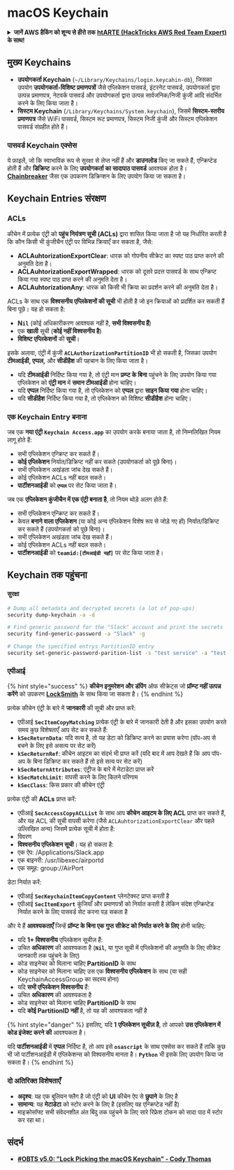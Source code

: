 # macOS Keychain

<details>

<summary><strong>जानें AWS हैकिंग को शून्य से हीरो तक</strong> <a href="https://training.hacktricks.xyz/courses/arte"><strong>htARTE (HackTricks AWS Red Team Expert)</strong></a><strong> के साथ!</strong></summary>

HackTricks का समर्थन करने के अन्य तरीके:

* यदि आप अपनी कंपनी का विज्ञापन **HackTricks** में देखना चाहते हैं या **HackTricks को PDF में डाउनलोड** करना चाहते हैं तो [**सब्सक्रिप्शन प्लान्स**](https://github.com/sponsors/carlospolop) देखें!
* [**आधिकारिक PEASS और HackTricks स्वैग**](https://peass.creator-spring.com) प्राप्त करें
* हमारे विशेष [**NFTs**](https://opensea.io/collection/the-peass-family) कलेक्शन, [**The PEASS Family**](https://opensea.io/collection/the-peass-family) खोजें
* **शामिल हों** 💬 [**डिस्कॉर्ड समूह**](https://discord.gg/hRep4RUj7f) या [**टेलीग्राम समूह**](https://t.me/peass) या हमें **ट्विटर** 🐦 [**@carlospolopm**](https://twitter.com/hacktricks_live)** पर फॉलो** करें।
* **हैकिंग ट्रिक्स साझा करें** [**HackTricks**](https://github.com/carlospolop/hacktricks) और [**HackTricks Cloud**](https://github.com/carlospolop/hacktricks-cloud) github repos को PRs सबमिट करके।

</details>

## मुख्य Keychains

* **उपयोगकर्ता Keychain** (`~/Library/Keychains/login.keycahin-db`), जिसका उपयोग **उपयोगकर्ता-विशिष्ट प्रमाणपत्रों** जैसे एप्लिकेशन पासवर्ड, इंटरनेट पासवर्ड, उपयोगकर्ता द्वारा उत्पन्न प्रमाणपत्र, नेटवर्क पासवर्ड और उपयोगकर्ता द्वारा उत्पन्न सार्वजनिक/निजी कुंजी आदि संदर्भित करने के लिए किया जाता है।
* **सिस्टम Keychain** (`/Library/Keychains/System.keychain`), जिसमें **सिस्टम-स्तरीय प्रमाणपत्र** जैसे WiFi पासवर्ड, सिस्टम रूट प्रमाणपत्र, सिस्टम निजी कुंजी और सिस्टम एप्लिकेशन पासवर्ड संग्रहीत होते हैं।

### पासवर्ड Keychain एक्सेस

ये फ़ाइलें, जो कि स्वाभाविक रूप से सुरक्षा से लेप्त नहीं हैं और **डाउनलोड** किए जा सकते हैं, एन्क्रिप्टेड होती हैं और **डिक्रिप्ट** करने के लिए **उपयोगकर्ता का सादापाठ पासवर्ड** आवश्यक होता है। [**Chainbreaker**](https://github.com/n0fate/chainbreaker) जैसा एक उपकरण डिक्रिप्शन के लिए उपयोग किया जा सकता है।

## Keychain Entries संरक्षण

### ACLs

कीचेन में प्रत्येक एंट्री को **पहुंच नियंत्रण सूची (ACLs)** द्वारा शासित किया जाता है जो यह निर्धारित करती है कि कौन किसी भी कुंजीचैन एंट्री पर विभिन्न क्रियाएँ कर सकता है, जैसे:

* **ACLAuhtorizationExportClear**: धारक को गोपनीय सीक्रेट का स्पष्ट पाठ प्राप्त करने की अनुमति देता है।
* **ACLAuhtorizationExportWrapped**: धारक को दूसरे प्रदत्त पासवर्ड के साथ एन्क्रिप्ट किया गया स्पष्ट पाठ प्राप्त करने की अनुमति देता है।
* **ACLAuhtorizationAny**: धारक को किसी भी क्रिया का प्रदर्शन करने की अनुमति देता है।

ACLs के साथ एक **विश्वसनीय एप्लिकेशनों की सूची** भी होती है जो इन क्रियाओं को प्रदर्शित कर सकती हैं बिना पूछे। यह हो सकता है:

* &#x20;**N`il`** (कोई अधिकारीकरण आवश्यक नहीं है, **सभी विश्वसनीय हैं**)
* एक **खाली** सूची (**कोई नहीं विश्वसनीय है**)
* **विशिष्ट एप्लिकेशनों** की **सूची**।

इसके अलावा, एंट्री में कुंजी **`ACLAuthorizationPartitionID`** भी हो सकती है, जिसका उपयोग **टीमआईडी, एप्पल,** और **सीडीहैश** की पहचान के लिए किया जाता है।

* यदि **टीमआईडी** निर्दिष्ट किया गया है, तो एंट्री मान **प्रम्प्ट के बिना** पहुंचने के लिए उपयोग किया गया एप्लिकेशन को **एंट्री मान** में **समान टीमआईडी** होना चाहिए।
* यदि **एप्पल** निर्दिष्ट किया गया है, तो एप्लिकेशन को **एप्पल** द्वारा **साइन किया गया** होना चाहिए।
* यदि **सीडीहैश** निर्दिष्ट किया गया है, तो एप्लिकेशन को विशिष्ट **सीडीहैश** होना चाहिए।

### एक Keychain Entry बनाना

जब एक **नया एंट्री** **`Keychain Access.app`** का उपयोग करके बनाया जाता है, तो निम्नलिखित नियम लागू होते हैं:

* सभी एप्लिकेशन एन्क्रिप्ट कर सकते हैं।
* **कोई एप्लिकेशन** निर्यात/डिक्रिप्ट नहीं कर सकते (उपयोगकर्ता को पूछे बिना)।
* सभी एप्लिकेशन अखंडता जांच देख सकते हैं।
* कोई एप्लिकेशन ACLs नहीं बदल सकते।
* **पार्टीशनआईडी** को **`एप्पल`** पर सेट किया जाता है।

जब एक **एप्लिकेशन कुंजीचैन में एक एंट्री बनाता है**, तो नियम थोड़े अलग होते हैं:

* सभी एप्लिकेशन एन्क्रिप्ट कर सकते हैं।
* केवल **बनाने वाला एप्लिकेशन** (या कोई अन्य एप्लिकेशन विशेष रूप से जोड़े गए हों) निर्यात/डिक्रिप्ट कर सकते हैं (उपयोगकर्ता को पूछे बिना)।
* सभी एप्लिकेशन अखंडता जांच देख सकते हैं।
* कोई एप्लिकेशन ACLs नहीं बदल सकते।
* **पार्टीशनआईडी** को **`teamid:[टीमआईडी यहाँ]`** पर सेट किया जाता है।

## Keychain तक पहुंचना

### `सुरक्षा`
```bash
# Dump all metadata and decrypted secrets (a lot of pop-ups)
security dump-keychain -a -d

# Find generic password for the "Slack" account and print the secrets
security find-generic-password -a "Slack" -g

# Change the specified entrys PartitionID entry
security set-generic-password-parition-list -s "test service" -a "test acount" -S
```
### एपीआई

{% hint style="success" %}
**कीचेन इनुमरेशन और डंपिंग** ऑफ सीक्रेट्स जो **प्रॉम्प्ट नहीं उत्पन्न करेंगे** को उपकरण [**LockSmith**](https://github.com/its-a-feature/LockSmith) के साथ किया जा सकता है।
{% endhint %}

प्रत्येक कीचेन एंट्री के बारे में **जानकारी** की सूची और प्राप्त करें:

* एपीआई **`SecItemCopyMatching`** प्रत्येक एंट्री के बारे में जानकारी देती है और इसका उपयोग करते समय कुछ विशेषताएँ आप सेट कर सकते हैं:
* **`kSecReturnData`**: यदि सत्य है, तो यह डेटा को डिक्रिप्ट करने का प्रयास करेगा (पॉप-अप से बचने के लिए इसे असत्य पर सेट करें)
* **`kSecReturnRef`**: कीचेन आइटम का संदर्भ भी प्राप्त करें (यदि बाद में आप देखते हैं कि आप पॉप-अप के बिना डिक्रिप्ट कर सकते हैं तो इसे सत्य पर सेट करें)
* **`kSecReturnAttributes`**: एंट्रीज के बारे में मेटाडेटा प्राप्त करें
* **`kSecMatchLimit`**: वापसी करने के लिए कितने परिणाम
* **`kSecClass`**: किस प्रकार की कीचेन एंट्री

प्रत्येक एंट्री की **ACLs** प्राप्त करें:

* एपीआई **`SecAccessCopyACLList`** के साथ आप **कीचेन आइटम के लिए ACL** प्राप्त कर सकते हैं, और यह ACL की सूची वापसी करेगा (जैसे `ACLAuhtorizationExportClear` और पहले उल्लिखित अन्य) जिसमें प्रत्येक सूची में होता है:
* विवरण
* **विश्वसनीय एप्लिकेशन सूची**। यह हो सकता है:
* एक ऐप: /Applications/Slack.app
* एक बाइनरी: /usr/libexec/airportd
* एक समूह: group://AirPort

डेटा निर्यात करें:

* एपीआई **`SecKeychainItemCopyContent`** प्लेनटेक्स्ट प्राप्त करती है
* एपीआई **`SecItemExport`** कुंजियाँ और प्रमाणपत्रों को निर्यात करती है लेकिन संदेश एन्क्रिप्टेड निर्यात करने के लिए पासवर्ड सेट करना पड़ सकता है

और ये हैं **आवश्यकताएँ** जिन्हें **प्रॉम्प्ट के बिना एक गुप्त सीक्रेट को निर्यात करने के लिए** होनी चाहिए:

* यदि **1+ विश्वसनीय** एप्लिकेशन सूचीज़ हैं:
* उचित **अधिकारण** की आवश्यकता है (**`Nil`**, या गुप्त सूची में एप्लिकेशनों की अनुमति के लिए सीक्रेट जानकारी तक पहुंचने के लिए)
* कोड साइनेचर को मिलाना चाहिए **PartitionID** के साथ
* कोड साइनेचर को मिलाना चाहिए उस एक **विश्वसनीय एप्लिकेशन** के साथ (या सही KeychainAccessGroup का सदस्य होना)
* यदि **सभी एप्लिकेशन विश्वसनीय** हैं:
* उचित **अधिकारण** की आवश्यकता है
* कोड साइनेचर को मिलाना चाहिए **PartitionID** के साथ
* यदि **कोई PartitionID नहीं** है, तो यह की आवश्यकता नहीं है

{% hint style="danger" %}
इसलिए, यदि **1 एप्लिकेशन सूचीज़ है**, तो आपको **उस एप्लिकेशन में कोड इंजेक्ट करने की** आवश्यकता है।

यदि **पार्टीशनआईडी** में **एप्पल** निर्दिष्ट है, तो आप इसे **`osascript`** के साथ एक्सेस कर सकते हैं ताकि कुछ भी जो पार्टीशनआईडी में एप्लिकेशन्स को विश्वसनीय मानता है। **`Python`** भी इसके लिए उपयोग किया जा सकता है।
{% endhint %}

### दो अतिरिक्त विशेषताएँ

* **अदृश्य**: यह एक बूलियन फ्लैग है जो एंट्री को **UI** कीचेन ऐप से **छुपाने** के लिए है
* **सामान्य**: यह **मेटाडेटा** को स्टोर करने के लिए है (इसलिए यह एन्क्रिप्टेड नहीं है)
* माइक्रोसॉफ्ट सभी संवेदनशील अंत बिंदु तक पहुंचने के लिए सारे रिफ्रेश टोकन को सादा पाठ में स्टोर कर रहा था।

## संदर्भ

* [**#OBTS v5.0: "Lock Picking the macOS Keychain" - Cody Thomas**](https://www.youtube.com/watch?v=jKE1ZW33JpY)
